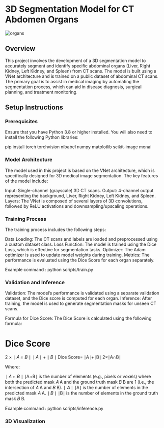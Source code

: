 # 3D Segmentation Model for CT Abdomen Organs

![organs](https://github.com/user-attachments/assets/13e3b9a3-b61e-4b3f-b5a2-f9f687d0bb11)


## Overview

This project involves the development of a 3D segmentation model to accurately segment and identify specific abdominal organs (Liver, Right Kidney, Left Kidney, and Spleen) from CT scans. The model is built using a VNet architecture and is trained on a public dataset of abdominal CT scans. The primary goal is to assist in medical imaging by automating the segmentation process, which can aid in disease diagnosis, surgical planning, and treatment monitoring.

## Setup Instructions

### Prerequisites

Ensure that you have Python 3.8 or higher installed. You will also need to install the following Python libraries:

pip install torch torchvision nibabel numpy matplotlib scikit-image monai

### Model Architecture

The model used in this project is based on the VNet architecture, which is specifically designed for 3D medical image segmentation. The key features of the model include:

Input: Single-channel (grayscale) 3D CT scans.
Output: 4-channel output representing the background, Liver, Right Kidney, Left Kidney, and Spleen.
Layers: The VNet is composed of several layers of 3D convolutions, followed by ReLU activations and downsampling/upscaling operations.

### Training Process

The training process includes the following steps:

Data Loading: The CT scans and labels are loaded and preprocessed using a custom dataset class.
Loss Function: The model is trained using the Dice Loss, which is effective for segmentation tasks.
Optimizer: The Adam optimizer is used to update model weights during training.
Metrics: The performance is evaluated using the Dice Score for each organ separately.

Example command :  python scripts/train.py


### Validation and Inference
Validation: The model’s performance is validated using a separate validation dataset, and the Dice score is computed for each organ.
Inference: After training, the model is used to generate segmentation masks for unseen CT scans.

Formula for Dice Score:
The Dice Score is calculated using the following formula:

Dice Score
=
2
×
∣
𝐴
∩
𝐵
∣
∣
𝐴
∣
+
∣
𝐵
∣
Dice Score= 
∣A∣+∣B∣
2×∣A∩B∣
​
 
Where:

∣
𝐴
∩
𝐵
∣
∣A∩B∣ is the number of elements (e.g., pixels or voxels) where both the predicted mask 
𝐴
A and the ground truth mask 
𝐵
B are 1 (i.e., the intersection of 
𝐴
A and 
𝐵
B).
∣
𝐴
∣
∣A∣ is the number of elements in the predicted mask 
𝐴
A.
∣
𝐵
∣
∣B∣ is the number of elements in the ground truth mask 
𝐵
B.

Example command : python scripts/inference.py


### 3D Visualization





